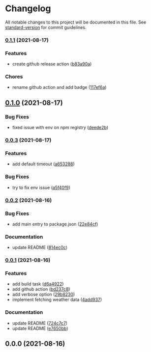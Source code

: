 # Changelog

All notable changes to this project will be documented in this file. See [standard-version](https://github.com/conventional-changelog/standard-version) for commit guidelines.

### [0.1.1](https://github.com/dominickolbe/whats-the-weather/compare/v0.1.0...v0.1.1) (2021-08-17)


### Features

* create github release action ([b83a90a](https://github.com/dominickolbe/whats-the-weather/commit/b83a90a44ee5d101e7e93b9e6023952525d2fb66))


### Chores

* rename github action and add badge ([117ef6a](https://github.com/dominickolbe/whats-the-weather/commit/117ef6a3dec234f4c6517606afc8119cd2acd7a2))

## [0.1.0](https://github.com/dominickolbe/whats-the-weather/compare/v0.0.3...v0.1.0) (2021-08-17)


### Bug Fixes

* fixed issue with env on npm registry ([deede2b](https://github.com/dominickolbe/whats-the-weather/commit/deede2b485ec8942f2b5d3a8f293b855bffc1ee4))

### [0.0.3](https://github.com/dominickolbe/whats-the-weather/compare/v0.0.2...v0.0.3) (2021-08-17)


### Features

* add default timeout ([a653288](https://github.com/dominickolbe/whats-the-weather/commit/a653288508630b99bb26041ee3252c694e4b3e1f))


### Bug Fixes

* try to fix env issue ([a5f40f9](https://github.com/dominickolbe/whats-the-weather/commit/a5f40f9c179a14df4c1d399ba9736380a9a8a8b6))

### [0.0.2](https://github.com/dominickolbe/whats-the-weather/compare/v0.0.1...v0.0.2) (2021-08-16)


### Bug Fixes

* add main entry to package.json ([22e84cf](https://github.com/dominickolbe/whats-the-weather/commit/22e84cf64e5cfa336a911e55f507d22e6d9cbe5c))


### Documentation

* update README ([814ec0c](https://github.com/dominickolbe/whats-the-weather/commit/814ec0c7473565699d18ab86fa4039c5263431a3))

### [0.0.1](https://github.com/dominickolbe/whats-the-weather/compare/v0.0.0...v0.0.1) (2021-08-16)


### Features

* add build task ([d6a4922](https://github.com/dominickolbe/whats-the-weather/commit/d6a492233171ae65b6849797cc70c0fd9ccc7e71))
* add github action ([bd237c8](https://github.com/dominickolbe/whats-the-weather/commit/bd237c8b1b4e6bdbb27534c5e129aa6648786a11))
* add verbose option ([29b8230](https://github.com/dominickolbe/whats-the-weather/commit/29b8230b94ed3ec5c5a44b9568ccba6baa95fad2))
* implement fetching weather data ([4add937](https://github.com/dominickolbe/whats-the-weather/commit/4add9374fb16148e9b7b003a8a7c8765d0f2ef83))


### Documentation

* update README ([724c7c7](https://github.com/dominickolbe/whats-the-weather/commit/724c7c7fe19b6798c7c09730b82fb8a6697d1ece))
* update README ([e7650bb](https://github.com/dominickolbe/whats-the-weather/commit/e7650bb96c4f8cca8733b8b33cb852328739685f))

## 0.0.0 (2021-08-16)
